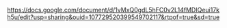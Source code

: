 https://docs.google.com/document/d/1vMxQ0gdL5hFC0v2L14fMDIQeui17kh5u/edit?usp=sharing&ouid=107729520399549702117&rtpof=true&sd=true
